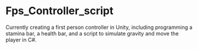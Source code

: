 # Fps_Controller_script
 Currently creating a first person controller in Unity, including programming a stamina bar, a health bar, and a script to simulate gravity and move the player in C#.
